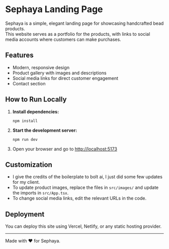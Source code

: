 # Sephaya Landing Page

Sephaya is a simple, elegant landing page for showcasing handcrafted bead products.  
This website serves as a portfolio for the products, with links to social media accounts where customers can make purchases.

## Features

- Modern, responsive design
- Product gallery with images and descriptions
- Social media links for direct customer engagement
- Contact section

## How to Run Locally

1. **Install dependencies:**
   ```
   npm install
   ```

2. **Start the development server:**
   ```
   npm run dev
   ```

3. Open your browser and go to [http://localhost:5173](http://localhost:5173)

## Customization

- I give the credits of the boilerplate to bolt ai, I just did some few updates for my client.
- To update product images, replace the files in `src/images/` and update the imports in `src/App.tsx`.
- To change social media links, edit the relevant URLs in the code.

## Deployment

You can deploy this site using Vercel, Netlify, or any static hosting provider.

---

Made with ❤️ for Sephaya.